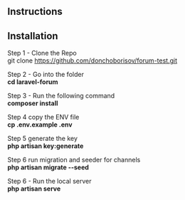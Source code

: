 

## Instructions



## Installation

Step 1 - Clone the Repo <br>
git clone https://github.com/donchoborisov/forum-test.git
 
Step 2 - Go into the folder <br>
<b>cd laravel-forum</b>

Step 3 - Run the following command<br>
<b>composer install</b>

Step 4 copy the ENV file<br>
<b>cp .env.example .env</b>

Step 5 generate the key<br>
<b>php artisan key:generate</b>

Step 6 run migration and seeder for channels<br>
<b>php artisan migrate --seed </b>

Step 6 - Run the local server<br>
<b>php artisan serve</b> 





